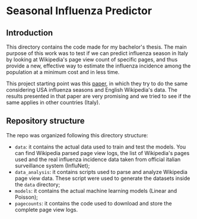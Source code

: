 # Seasonal Influenza Predictor

## Introduction

This directory contains the code made for my bachelor's thesis. The main purpose
of this work was to test if we can predict influenza season in Italy by looking
at Wikipedia's page view count of specific pages, and thus provide a new, effective
way to estimate the influenza incidence among the population at a minimum cost and
in less time.

This project starting point was this [paper](https://www.ncbi.nlm.nih.gov/pmc/articles/PMC3990502/), in which they try to do the same
considering USA influenza seasons and English Wikipedia's data. The results presented in that paper are
very promising and we tried to see if the same applies in other countries (Italy). 

## Repository structure

The repo was organized following this directory structure:
* `data`: it contains the actual data used to train and test the models. You can
find Wikipedia parsed page view logs, the list of Wikipedia's pages used and the
real influenza incidence data taken from official italian surveillance system
(InfluNet);
* `data_analysis`: it contains scripts used to parse and analyze Wikipedia page view
data. These script were used to generate the datasets inside the `data` directory;
* `models`: it contains the actual machine learning models (Linear and Poisson);
* `pagecounts`: it contains the code used to download and store the complete page
view logs.
